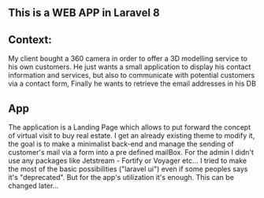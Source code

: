 ## This is a WEB APP in Laravel 8

## Context: 
My client bought a 360 camera in order to offer a 3D modelling service to his own customers. He just wants a small application to display his contact information and services, but also to communicate with potential customers via a contact form, Finally he wants to retrieve the email addresses in his DB

## App
The application is a Landing Page which allows to put forward the concept of virtual visit to buy real estate.
I get an already existing theme to modify it,
the goal is to make a minimalist back-end and manage the sending of customer's mail via a form into a pre defined mailBox.
For the admin I didn't use any packages like Jetstream - Fortify or Voyager etc... I tried to make the most of the basic possibilities ("laravel ui") even if some peoples says it's "deprecated".
But for the app's utilization it's enough.
This can be changed later...